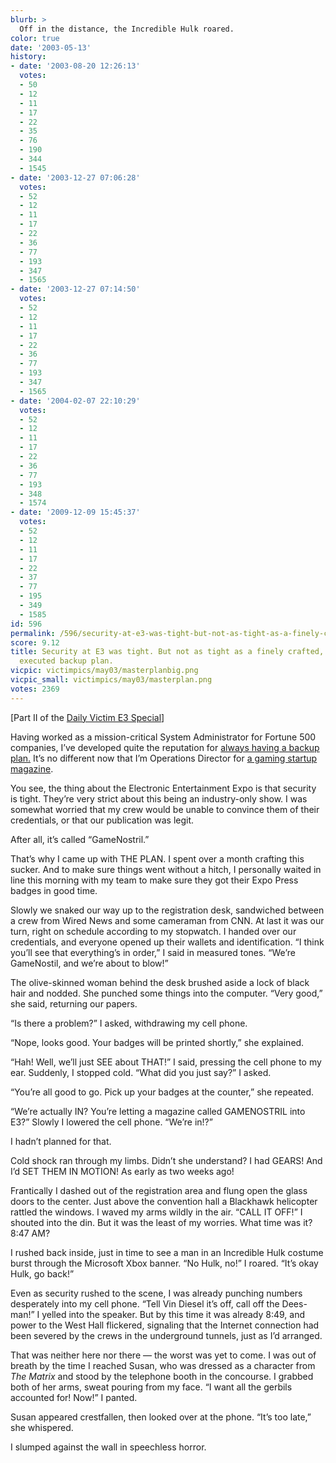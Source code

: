 ```yaml
---
blurb: >
  Off in the distance, the Incredible Hulk roared.
color: true
date: '2003-05-13'
history:
- date: '2003-08-20 12:26:13'
  votes:
  - 50
  - 12
  - 11
  - 17
  - 22
  - 35
  - 76
  - 190
  - 344
  - 1545
- date: '2003-12-27 07:06:28'
  votes:
  - 52
  - 12
  - 11
  - 17
  - 22
  - 36
  - 77
  - 193
  - 347
  - 1565
- date: '2003-12-27 07:14:50'
  votes:
  - 52
  - 12
  - 11
  - 17
  - 22
  - 36
  - 77
  - 193
  - 347
  - 1565
- date: '2004-02-07 22:10:29'
  votes:
  - 52
  - 12
  - 11
  - 17
  - 22
  - 36
  - 77
  - 193
  - 348
  - 1574
- date: '2009-12-09 15:45:37'
  votes:
  - 52
  - 12
  - 11
  - 17
  - 22
  - 37
  - 77
  - 195
  - 349
  - 1585
id: 596
permalink: /596/security-at-e3-was-tight-but-not-as-tight-as-a-finely-crafted-masterfully-executed-backup-plan/
score: 9.12
title: Security at E3 was tight. But not as tight as a finely crafted, masterfully
  executed backup plan.
vicpic: victimpics/may03/masterplanbig.png
vicpic_small: victimpics/may03/masterplan.png
votes: 2369
---
```


\[Part II of the [Daily Victim E3 Special](@/victim/595.md)\]

Having worked as a mission-critical System Administrator for Fortune 500
companies, I’ve developed quite the reputation for [always having a
backup plan.](@/victim/365.md) It’s no different now that I’m
Operations Director for [a gaming startup magazine](@/victim/595.md).

You see, the thing about the Electronic Entertainment Expo is that
security is tight. They’re very strict about this being an industry-only
show. I was somewhat worried that my crew would be unable to convince
them of their credentials, or that our publication was legit.

After all, it’s called “GameNostril.”

That’s why I came up with THE PLAN. I spent over a month crafting this
sucker. And to make sure things went without a hitch, I personally
waited in line this morning with my team to make sure they got their
Expo Press badges in good time.

Slowly we snaked our way up to the registration desk, sandwiched between
a crew from Wired News and some cameraman from CNN. At last it was our
turn, right on schedule according to my stopwatch. I handed over our
credentials, and everyone opened up their wallets and identification. “I
think you’ll see that everything’s in order,” I said in measured tones.
“We’re GameNostil, and we’re about to blow!”

The olive-skinned woman behind the desk brushed aside a lock of black
hair and nodded. She punched some things into the computer. “Very good,”
she said, returning our papers.

“Is there a problem?” I asked, withdrawing my cell phone.

“Nope, looks good. Your badges will be printed shortly,” she explained.

“Hah! Well, we’ll just SEE about THAT!” I said, pressing the cell phone
to my ear. Suddenly, I stopped cold. “What did you just say?” I asked.

“You’re all good to go. Pick up your badges at the counter,” she
repeated.

“We’re actually IN? You’re letting a magazine called GAMENOSTRIL into
E3?” Slowly I lowered the cell phone. “We’re in!?”

I hadn’t planned for that.

Cold shock ran through my limbs. Didn’t she understand? I had GEARS! And
I’d SET THEM IN MOTION! As early as two weeks ago!

Frantically I dashed out of the registration area and flung open the
glass doors to the center. Just above the convention hall a Blackhawk
helicopter rattled the windows. I waved my arms wildly in the air. “CALL
IT OFF!” I shouted into the din. But it was the least of my worries.
What time was it? 8:47 AM?

I rushed back inside, just in time to see a man in an Incredible Hulk
costume burst through the Microsoft Xbox banner. “No Hulk, no!” I
roared. “It’s okay Hulk, go back!”

Even as security rushed to the scene, I was already punching numbers
desperately into my cell phone. “Tell Vin Diesel it’s off, call off the
Dees-man!” I yelled into the speaker. But by this time it was already
8:49, and power to the West Hall flickered, signaling that the Internet
connection had been severed by the crews in the underground tunnels,
just as I’d arranged.

That was neither here nor there — the worst was yet to come. I was out
of breath by the time I reached Susan, who was dressed as a character
from *The Matrix* and stood by the telephone booth in the concourse. I
grabbed both of her arms, sweat pouring from my face. “I want all the
gerbils accounted for! Now!” I panted.

Susan appeared crestfallen, then looked over at the phone. “It’s too
late,” she whispered.

I slumped against the wall in speechless horror.